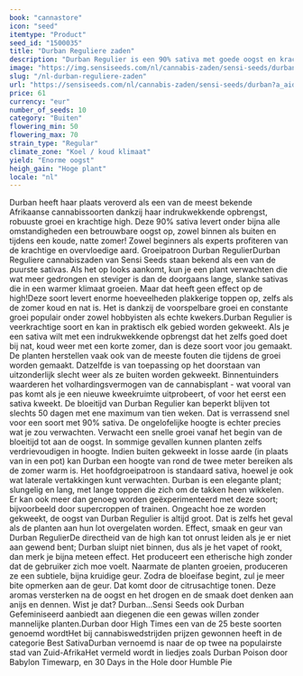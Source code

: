 ```yaml
---
book: "cannastore"
icon: "seed"
itemtype: "Product"
seed_id: "1500035"
title: "Durban Reguliere zaden"
description: "Durban Regulier is een 90% sativa met goede oogst en krachtige high. Het is bestand tegen kou en natte zomers en dus kweekvriendelijk."
image: "https://img.sensiseeds.com/nl/cannabis-zaden/sensi-seeds/durban-image.png"
slug: "/nl-durban-reguliere-zaden"
url: "https://sensiseeds.com/nl/cannabis-zaden/sensi-seeds/durban?a_aid=cannastore"
price: 61
currency: "eur"
number_of_seeds: 10
category: "Buiten"
flowering_min: 50
flowering_max: 70
strain_type: "Regular"
climate_zone: "Koel / koud klimaat"
yield: "Enorme oogst"
heigh_gain: "Hoge plant"
locale: "nl"
---
```

Durban heeft haar plaats veroverd als een van de meest bekende Afrikaanse cannabissoorten dankzij haar indrukwekkende opbrengst, robuuste groei en krachtige high. Deze 90% sativa levert onder bijna alle omstandigheden een betrouwbare oogst op, zowel binnen als buiten en tijdens een koude, natte zomer! Zowel beginners als experts profiteren van de krachtige en overvloedige aard. Groeipatroon Durban RegulierDurban Reguliere cannabiszaden van Sensi Seeds staan bekend als een van de puurste sativas. Als het op looks aankomt, kun je een plant verwachten die wat meer gedrongen en steviger is dan de doorgaans lange, slanke sativas die in een warmer klimaat groeien. Maar dat heeft geen effect op de high!Deze soort levert enorme hoeveelheden plakkerige toppen op, zelfs als de zomer koud en nat is. Het is dankzij de voorspelbare groei en constante groei populair onder zowel hobbyisten als echte kwekers.Durban Regulier is veerkrachtige soort en kan in praktisch elk gebied worden gekweekt. Als je een sativa wilt met een indrukwekkende opbrengst dat het zelfs goed doet bij nat, koud weer met een korte zomer, dan is deze soort voor jou gemaakt. De planten herstellen vaak ook van de meeste fouten die tijdens de groei worden gemaakt. Datzelfde is van toepassing op het doorstaan van uitzonderlijk slecht weer als ze buiten worden gekweekt. Binnentuinders waarderen het volhardingsvermogen van de cannabisplant - wat vooral van pas komt als je een nieuwe kweekruimte uitprobeert, of voor het eerst een sativa kweekt. De bloeitijd van Durban Regulier kan beperkt blijven tot slechts 50 dagen met ene maximum van tien weken. Dat is verrassend snel voor een soort met 90% sativa. De ongelofelijke hoogte is echter precies wat je zou verwachten. Verwacht een snelle groei vanaf het begin van de bloeitijd tot aan de oogst. In sommige gevallen kunnen planten zelfs verdrievoudigen in hoogte. Indien buiten gekweekt in losse aarde (in plaats van in een pot) kan Durban een hoogte van rond de twee meter bereiken als de zomer warm is. Het hoofdgroeipatroon is standaard sativa, hoewel je ook wat laterale vertakkingen kunt verwachten. Durban is een elegante plant; slungelig en lang, met lange toppen die zich om de takken heen wikkelen. Er kan ook meer dan genoeg worden geëxperimenteerd met deze soort; bijvoorbeeld door supercroppen of trainen. Ongeacht hoe ze worden gekweekt, de oogst van Durban Regulier is altijd groot. Dat is zelfs het geval als de planten aan hun lot overgelaten worden. Effect, smaak en geur van Durban RegulierDe directheid van de high kan tot onrust leiden als je er niet aan gewend bent; Durban sluipt niet binnen, dus als je het vapet of rookt, dan merk je bijna meteen effect. Het produceert een etherische high zonder dat de gebruiker zich moe voelt. Naarmate de planten groeien, produceren ze een subtiele, bijna kruidige geur. Zodra de bloeifase begint, zul je meer bite opmerken aan de geur. Dat komt door de citrusachtige tonen. Deze aromas versterken na de oogst en het drogen en de smaak doet denken aan anijs en dennen. Wist je dat? Durban…Sensi Seeds ook Durban Gefeminiseerd aanbiedt aan diegenen die een gewas willen zonder mannelijke planten.Durban door High Times een van de 25 beste soorten genoemd wordtHet bij cannabiswedstrijden prijzen gewonnen heeft in de categorie Best SativaDurban vernoemd is naar de op twee na populairste stad van Zuid-AfrikaHet vermeld wordt in liedjes zoals Durban Poison door Babylon Timewarp, en 30 Days in the Hole door Humble Pie
